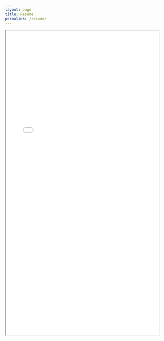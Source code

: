 ```yaml
---
layout: page
title: Resume
permalink: /resume/
---
```




<iframe src="/assets/resume.pdf#toolbar=0" width="100%" height="1000vh"></iframe>

